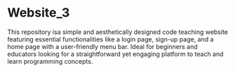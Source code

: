 # Website_3
This repository isa simple and aesthetically designed code teaching website featuring essential functionalities like a login page, sign-up page, and a home page with a user-friendly menu bar. Ideal for beginners and educators looking for a straightforward yet engaging platform to teach and learn programming concepts.

